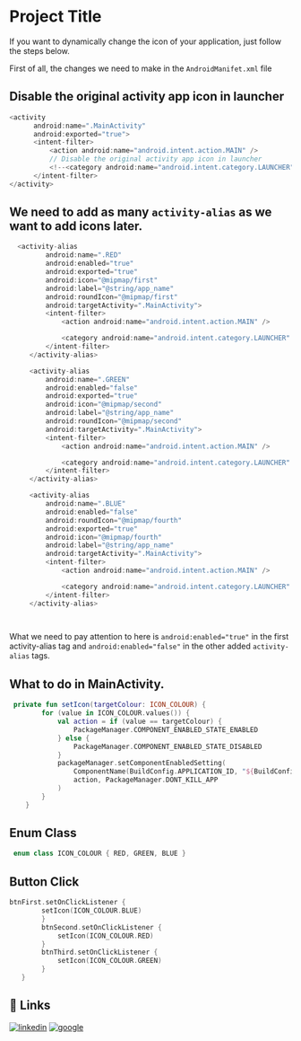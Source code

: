 
# Project Title

If you want to dynamically change the icon of your application, just follow the steps below.

First of all, the changes we need to make in the `AndroidManifet.xml` file


## Disable the original activity app icon in launcher

```kotlin
<activity
      android:name=".MainActivity"
      android:exported="true">
      <intent-filter>
          <action android:name="android.intent.action.MAIN" />
          // Disable the original activity app icon in launcher
          <!--<category android:name="android.intent.category.LAUNCHER" />-->
      </intent-filter>
</activity>
```

## We need to add as many `activity-alias` as we want to add icons later.

```kotlin
  <activity-alias
         android:name=".RED"
         android:enabled="true"
         android:exported="true"
         android:icon="@mipmap/first"
         android:label="@string/app_name"
         android:roundIcon="@mipmap/first"
         android:targetActivity=".MainActivity">
         <intent-filter>
             <action android:name="android.intent.action.MAIN" />

             <category android:name="android.intent.category.LAUNCHER" />
         </intent-filter>
     </activity-alias>

     <activity-alias
         android:name=".GREEN"
         android:enabled="false"
         android:exported="true"
         android:icon="@mipmap/second"
         android:label="@string/app_name"
         android:roundIcon="@mipmap/second"
         android:targetActivity=".MainActivity">
         <intent-filter>
             <action android:name="android.intent.action.MAIN" />

             <category android:name="android.intent.category.LAUNCHER" />
         </intent-filter>
     </activity-alias>

     <activity-alias
         android:name=".BLUE"
         android:enabled="false"
         android:roundIcon="@mipmap/fourth"
         android:exported="true"
         android:icon="@mipmap/fourth"
         android:label="@string/app_name"
         android:targetActivity=".MainActivity">
         <intent-filter>
             <action android:name="android.intent.action.MAIN" />

             <category android:name="android.intent.category.LAUNCHER" />
         </intent-filter>
     </activity-alias>

     

```
What we need to pay attention to here is `android:enabled="true"` in the first activity-alias tag and `android:enabled="false"` in the other added `activity-alias` tags.


## What to do in MainActivity.

```kotlin
 private fun setIcon(targetColour: ICON_COLOUR) {
        for (value in ICON_COLOUR.values()) {
            val action = if (value == targetColour) {
                PackageManager.COMPONENT_ENABLED_STATE_ENABLED
            } else {
                PackageManager.COMPONENT_ENABLED_STATE_DISABLED
            }
            packageManager.setComponentEnabledSetting(
                ComponentName(BuildConfig.APPLICATION_ID, "${BuildConfig.APPLICATION_ID}.${value.name}"),
                action, PackageManager.DONT_KILL_APP
            )
        }
    }

```

## Enum Class

```kotlin
 enum class ICON_COLOUR { RED, GREEN, BLUE }
```

## Button Click

```kotlin
btnFirst.setOnClickListener {
        setIcon(ICON_COLOUR.BLUE)
        }
        btnSecond.setOnClickListener {
            setIcon(ICON_COLOUR.RED)
        }
        btnThird.setOnClickListener {
            setIcon(ICON_COLOUR.GREEN)
        }
   }
```
## 🔗 Links
[![linkedin](https://img.shields.io/badge/linkedin-0A66C2?style=for-the-badge&logo=linkedin&logoColor=white)](https://www.linkedin.com/in/muhammed-furkan-kucuk-40897111a/)
[![google](https://img.shields.io/badge/google-0A66C2?style=for-the-badge&logo=google&logoColor=orange)](https://g.dev/mfurkankck)
